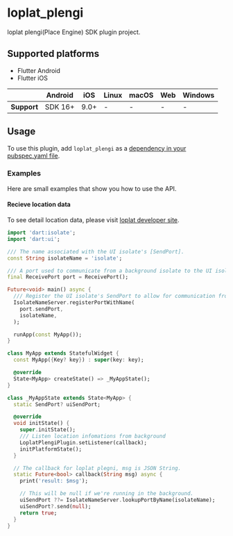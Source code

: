 # loplat_plengi

loplat plengi(Place Engine) SDK plugin project.

## Supported platforms

* Flutter Android
* Flutter iOS

|             | Android | iOS  | Linux | macOS  | Web | Windows     |
|-------------|---------|------|-------|--------|-----|-------------|
| **Support** | SDK 16+ | 9.0+ |   -   |    -   |  -  |      -      |

## Usage
To use this plugin, add `loplat_plengi` as a [dependency in your pubspec.yaml file](https://flutter.dev/docs/development/platform-integration/platform-channels).

### Examples
Here are small examples that show you how to use the API.

#### Recieve location data
To see detail location data, please visit [loplat developer site](https://developers.loplat.com/android/#_2).

```dart
import 'dart:isolate';
import 'dart:ui';

/// The name associated with the UI isolate's [SendPort].
const String isolateName = 'isolate';

/// A port used to communicate from a background isolate to the UI isolate.
final ReceivePort port = ReceivePort();

Future<void> main() async {
  /// Register the UI isolate's SendPort to allow for communication from the background isolate.
  IsolateNameServer.registerPortWithName(
    port.sendPort,
    isolateName,
  );

  runApp(const MyApp());
}

class MyApp extends StatefulWidget {
  const MyApp({Key? key}) : super(key: key);

  @override
  State<MyApp> createState() => _MyAppState();
}

class _MyAppState extends State<MyApp> {
  static SendPort? uiSendPort;

  @override
  void initState() {
    super.initState();
    /// Listen location infomations from background
    LoplatPlengiPlugin.setListener(callback);
    initPlatformState();
  }

  // The callback for loplat plegni, msg is JSON String.
  static Future<bool> callback(String msg) async {
    print('result: $msg');

    // This will be null if we're running in the background.
    uiSendPort ??= IsolateNameServer.lookupPortByName(isolateName);
    uiSendPort?.send(null);
    return true;
  }
}
```

